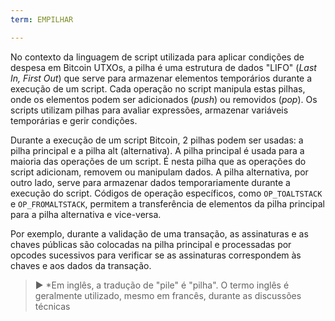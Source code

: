 ```yaml
---
term: EMPILHAR

---
```

No contexto da linguagem de script utilizada para aplicar condições de despesa em Bitcoin UTXOs, a pilha é uma estrutura de dados "LIFO" (*Last In, First Out*) que serve para armazenar elementos temporários durante a execução de um script. Cada operação no script manipula estas pilhas, onde os elementos podem ser adicionados (*push*) ou removidos (*pop*). Os scripts utilizam pilhas para avaliar expressões, armazenar variáveis temporárias e gerir condições.

Durante a execução de um script Bitcoin, 2 pilhas podem ser usadas: a pilha principal e a pilha alt (alternativa). A pilha principal é usada para a maioria das operações de um script. É nesta pilha que as operações do script adicionam, removem ou manipulam dados. A pilha alternativa, por outro lado, serve para armazenar dados temporariamente durante a execução do script. Códigos de operação específicos, como `OP_TOALTSTACK` e `OP_FROMALTSTACK`, permitem a transferência de elementos da pilha principal para a pilha alternativa e vice-versa.

Por exemplo, durante a validação de uma transação, as assinaturas e as chaves públicas são colocadas na pilha principal e processadas por opcodes sucessivos para verificar se as assinaturas correspondem às chaves e aos dados da transação.

> ► *Em inglês, a tradução de "pile" é "pilha". O termo inglês é geralmente utilizado, mesmo em francês, durante as discussões técnicas